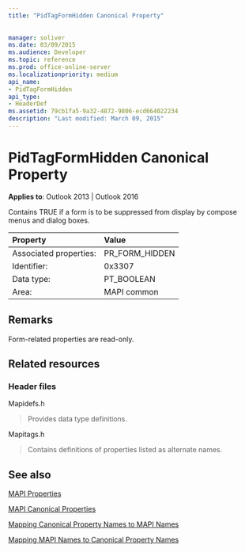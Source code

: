 ```yaml
---
title: "PidTagFormHidden Canonical Property"
 
 
manager: soliver
ms.date: 03/09/2015
ms.audience: Developer
ms.topic: reference
ms.prod: office-online-server
ms.localizationpriority: medium
api_name:
- PidTagFormHidden
api_type:
- HeaderDef
ms.assetid: 79cb1fa5-9a32-4872-9806-ecd664022234
description: "Last modified: March 09, 2015"
---
```


# PidTagFormHidden Canonical Property

  
  
**Applies to**: Outlook 2013 | Outlook 2016 
  
Contains TRUE if a form is to be suppressed from display by compose menus and dialog boxes. 
  
|Property |Value |
|:-----|:-----|
|Associated properties:  <br/> |PR_FORM_HIDDEN  <br/> |
|Identifier:  <br/> |0x3307  <br/> |
|Data type:  <br/> |PT_BOOLEAN  <br/> |
|Area:  <br/> |MAPI common  <br/> |
   
## Remarks

Form-related properties are read-only. 
  
## Related resources

### Header files

Mapidefs.h
  
> Provides data type definitions.
    
Mapitags.h
  
> Contains definitions of properties listed as alternate names.
    
## See also



[MAPI Properties](mapi-properties.md)
  
[MAPI Canonical Properties](mapi-canonical-properties.md)
  
[Mapping Canonical Property Names to MAPI Names](mapping-canonical-property-names-to-mapi-names.md)
  
[Mapping MAPI Names to Canonical Property Names](mapping-mapi-names-to-canonical-property-names.md)

